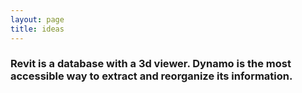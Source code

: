 ```yaml
---
layout: page
title: ideas
---
```


### Revit is a database with a 3d viewer. Dynamo is the most accessible way to extract and reorganize its information.
